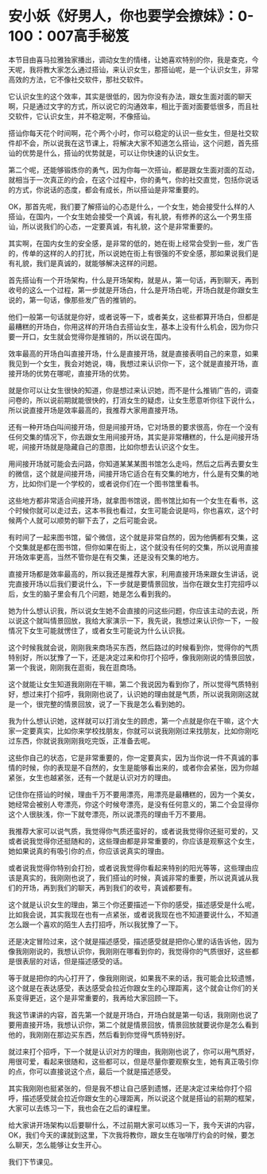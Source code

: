 # 安小妖《好男人，你也要学会撩妹》：0-100：007高手秘笈

本节目由喜马拉雅独家播出，调动女生的情绪，让她喜欢特别的你，我是查克，今天呢，我将教大家怎么通过搭讪，来认识女生，那搭讪呢，是一个认识女生，非常高效的方法，它不像社交软件，那社交软件。

它认识女生的这个效率，其实是很低的，因为你没有办法，跟女生面对面的聊天啊，只是通过文字的方式，所以说它的沟通效率，相比于面对面要低很多，而且社交软件，它认识女生，并不稳定啊，不像搭讪。

搭讪你每天花个时间啊，花个两个小时，你可以稳定的认识一些女生，但是社交软件却不会，所以说我在这节课上，将解决大家不知道怎么搭讪，这个问题，首先搭讪的优势是什么，搭讪的优势就是，可以让你快速的认识女生。

第二个呢，还能够锻炼你的勇气，因为你每一次搭讪，都是跟女生面对面的互动，就相当于一次真正的约会，在这个过程中，你的勇气，你的社交直觉，包括你说话的方式，你说话的态度，都会有成长，所以搭讪是非常重要的。

OK，那首先呢，我们要了解搭讪的心态是什么，一个女生，她会接受什么样的人搭讪，在国内，一个女生她会接受一个真诚，有礼貌，有修养的这么一个男生搭讪，所以说我们的心态，一定要真诚，有礼貌，这个是非常重要的。

其实啊，在国内女生的安全感，是非常的低的，她在街上经常会受到一些，发广告的，传单的这样的人的打扰，所以说她在街上有很强的不安全感，那如果说我们是有礼貌，我们是真诚的，就能够解决这样的问题。

首先搭讪有一个开场架构，什么是开场架构，就是从，第一句话，再到聊天，再到收号的这么一个过程，第一步就是开场白，什么是开场白呢，开场白就是你跟女生说的，第一句话，像那些发广告的推销的。

他们一般第一句话就是你好，或者说等一下，或者美女，这些都算开场白，但都是最糟糕的开场白，你用这样的开场白去搭讪女生，基本上没有什么机会，因为你只要一开口，女生就会觉得你是推销的，所以说在国内。

效率最高的开场白叫直接开场，什么是直接开场，就是直接表明自己的来意，如果我见到一个女生，我会对她说，嗨，我想过来认识你一下，这个就是直接开场，直接开场的优势在哪呢，直接开场的优势。

就是你可以让女生很快的知道，你是想过来认识她，而不是什么推销广告的，调查问卷的，所以说前期就能很快的，打消女生的疑虑，让女生愿意听你往下说什么，所以说直接开场是效率最高的，我推荐大家用直接开场。

还有一种开场白叫间接开场，但是间接开场，它对场景的要求很高，你在一个没有任何交集的情况下，你去跟女生用间接开场，其实是非常糟糕的，什么是间接开场呢，间接开场就是隐藏自己的意图，比如你想去认识这个女生。

用间接开场就可能会去问路，你知道某某某图书馆怎么走吗，然后之后再去要女生的微信，这个就是间接开场，间接开场它适合在有交集的地方，什么是有交集的地方，比如你们是一个学校的，或者说你们在一个图书馆里看书。

这些地方都非常适合间接开场，就拿图书馆说，图书馆比如有一个女生在看书，这个时候你就可以走过去，这本书我也看过，女生可能会说是吗，你也喜欢，这个时候两个人就可以顺势的聊下去了，之后可能会说。

有时间了一起来图书馆，留个微信，这个就是非常自然的，因为他俩都有交集，这个交集就是都在图书馆，但你如果在街上，这个就没有任何的交集，所以说用直接开场效率更高，当然不管你是在有交集，还是没有交集的地方。

直接开场都是效率最高的，所以我还是推荐大家，利用直接开场来跟女生讲话，说完直接开场以后我们要说什么，下一步就是要情景回放，当你在跟女生打完招呼以后，女生的脑子里会有几个问题，她是怎么看到我的。

她为什么想认识我，所以说女生她不会直接的问这些问题，你应该主动的去说，所以说这个就叫情景回放，我给大家演示一下，我先说，我想过来认识你一下，一般情况下女生可能就愣住了，或者女生可能说为什么认识我。

这个时候我就会说，刚刚我来商场买东西，然后路过的时候看到你，觉得你的气质特别好，所以犹豫了一下，还是决定过来和你打个招呼，像我刚刚说的情景回放，第一个我说，刚刚我在逛街，我在逛商场。

这个就能让女生知道我刚刚在干嘛，第二个我说因为看到你了，所以觉得气质特别好，想过来打个招呼，我刚刚也说了，认识她的理由就是气质，所以说我刚刚这就是一个，很完整的情景回放，说了一下我是怎么看到她的。

我为什么想认识她，这样就可以打消女生的顾虑，第一个点就是你在干嘛，这个大家一定要真实，比如你来学校找朋友，你就可以说我刚刚过来找朋友，比如你刚吃过东西，你就说我刚刚我吃完饭，正准备去呢。

这些你自己的状态，它是非常重要的，你一定要真实，因为当你说一件不真诚的事情的时候，你的表现是不自然的，女生是能够看出来的，或者你会紧张，因为你越紧张，女生也越紧张，还有一个就是认识对方的理由。

记住你在搭讪的时候，理由千万不要用漂亮，用漂亮是最糟糕的，因为一个美女，她经常会被别人夸漂亮，你这个时候夸漂亮，是没有任何意义的，第二个会显得你这个人很肤浅，你一下就夸漂亮，所以说漂亮的理由千万不要用。

我推荐大家可以说气质，我觉得你气质还蛮好的，或者说我觉得你还挺可爱的，又或者说我觉得你还挺随和的，这些理由都是非常重要的，你应该是观察这个女生，她如果说真的有吸引你的点，你应该说真实的理由。

或者说我觉得你特别会打扮，或者说我觉得你看起来特别的阳光等等，这些理由应该是真实的，我刚刚也说了，我们搭讪的时候，真诚非常的重要，所以说真诚从我们的开场，再到我们的聊天，再到我们的收号，真诚都要有。

这个就是认识女生的理由，第三个你还要描述一下你的感受，描述感受是什么呢，比如我会说，其实我现在也有一点紧张，或者说我现在也不知道要说什么，不知道怎么跟一个喜欢的陌生人去打招呼，所以我犹豫了一下。

还是决定冒险过来，这个就是描述感受，描述感受就是把你心里的话告诉他，因为像我刚刚说的，我想认识你，我刚刚在哪看到你的，我觉得你的气质很好，这些都是很表层的对话，但是描述感受的话。

等于就是把你的内心打开了，像我刚刚说，如果我不来的话，我可能会比较遗憾，这个就是在表达感受，表达感受会拉近你跟女生的心理距离，这个就会让你们的关系变得更近，这个是非常重要的，我再给大家回顾一下。

我这节课讲的内容，首先第一个就是开场白，开场白就是第一句话，我刚刚也说了要用直接开场，我想认识你，第二个就是情景回放，情景回放就要说你是怎么看到他的，我刚刚在那边买东西，然后看到你觉得气质特别好。

就过来打个招呼，下一个就是认识对方的理由，我刚刚也说了，你可以用气质好，用很可爱，看起来很随和，这些都可以，但是尽量你要观察女生，她有真正吸引你的点，你可以直接说这个点，最后一个就是描述感受。

其实我刚刚也挺紧张的，但是我不想让自己感到遗憾，还是决定过来给你打个招呼，描述感受就会拉近你跟女生的心理距离，所以说这个就是搭讪的前期的框架，大家可以去练习一下，我也会在之后的课程里。

给大家讲开场架构以后要聊什么，不过前期大家可以练习一下，我今天讲的内容，OK，我们今天的课就到这里，下次我将教你，跟女生在咖啡厅约会的时候，要怎么聊天，怎么能够让女生开心。

我们下节课见。